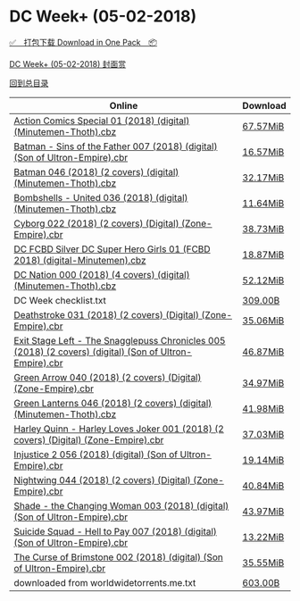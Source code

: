 # DC Week+ (05-02-2018)

[✅&emsp;打包下载 Download in One Pack&emsp;📦](https://pan.baidu.com/s/1qJhZqia9yPL31LHi9A0h1A)

[DC Week+ (05-02-2018) 封面赏](/https://github.com/alicewish/markdown/blob/master/cover/DC-Week-05-02-2018-Covers.md)



[回到总目录](https://github.com/alicewish/markdown/blob/master/Catalogs.md)



Online | Download
--- | ---
[Action Comics Special 01 (2018) (digital) (Minutemen-Thoth).cbz](https://github.com/alicewish/markdown/blob/master/comic/Action-Comics-Special-01-2018-digital-Minutemen-Thoth-cbz.md) | [67.57MiB](https://pan.baidu.com/s/1qJhZqia9yPL31LHi9A0h1A#list/path=%2FDC%20Week%202018%20Q2%2FDC%20Week%2B%20%2805-02-2018%29%2F%E3%82%B1%E3%82%AF%E3%82%BF%E3%82%B7%E3%82%BD%E3%82%AD%E3%82%AB%E3%82%AD%E3%82%A4%E3%82%BB%E3%82%BD%E3%82%AD%E3%82%AA%E3%82%A2%E3%82%A6%E3%82%AF%E3%82%AB%E3%82%B7%E3%82%AB%E3%82%B3%E3%82%B5%E3%82%AA%E3%82%B1%E3%82%AF%E3%82%B1%E3%82%A4%E3%82%A8%E3%82%A2%E3%82%B5%E3%82%B7%E3%82%A2%E3%82%B9&parentPath=%2FDC%20Week%202018%20Q2)
[Batman - Sins of the Father 007 (2018) (digital) (Son of Ultron-Empire).cbr](https://github.com/alicewish/markdown/blob/master/comic/Batman-Sins-of-Father-007-2018-digital-Son-of-Ultron-Empire-cbr.md) | [16.57MiB](https://pan.baidu.com/s/1qJhZqia9yPL31LHi9A0h1A#list/path=%2FDC%20Week%202018%20Q2%2FDC%20Week%2B%20%2805-02-2018%29%2F%E3%82%AA%E3%82%B7%E3%82%B3%E3%82%BD%E3%82%B7%E3%82%BB%E3%82%AF%E3%82%B5%E3%82%A6%E3%82%B5%E3%82%BD%E3%82%B9%E3%82%AB%E3%82%B3%E3%82%A2%E3%82%B1%E3%82%BF%E3%82%AA%E3%82%AA%E3%82%BB%E3%82%BF%E3%82%BB%E3%82%A8%E3%82%AB%E3%82%B3%E3%82%A4%E3%82%B9%E3%82%BF%E3%82%B9%E3%82%BD%E3%82%AA%E3%82%BB&parentPath=%2FDC%20Week%202018%20Q2)
[Batman 046 (2018) (2 covers) (digital) (Minutemen-Thoth).cbz](https://github.com/alicewish/markdown/blob/master/comic/Batman-046-2018-2-covers-digital-Minutemen-Thoth-cbz.md) | [32.17MiB](https://pan.baidu.com/s/1qJhZqia9yPL31LHi9A0h1A#list/path=%2FDC%20Week%202018%20Q2%2FDC%20Week%2B%20%2805-02-2018%29%2F%E3%82%B7%E3%82%B5%E3%82%A8%E3%82%AF%E3%82%B5%E3%82%B9%E3%82%AD%E3%82%B5%E3%82%BD%E3%82%A4%E3%82%B7%E3%82%BB%E3%82%B1%E3%82%B7%E3%82%B1%E3%82%BB%E3%82%A8%E3%82%AD%E3%82%AA%E3%82%AD%E3%82%AF%E3%82%B1%E3%82%BB%E3%82%B3%E3%82%B5%E3%82%B1%E3%82%B5%E3%82%AB%E3%82%AF%E3%82%A2%E3%82%B7%E3%82%BF&parentPath=%2FDC%20Week%202018%20Q2)
[Bombshells - United 036 (2018) (digital) (Minutemen-Thoth).cbz](https://github.com/alicewish/markdown/blob/master/comic/Bombshells-United-036-2018-digital-Minutemen-Thoth-cbz.md) | [11.64MiB](https://pan.baidu.com/s/1qJhZqia9yPL31LHi9A0h1A#list/path=%2FDC%20Week%202018%20Q2%2FDC%20Week%2B%20%2805-02-2018%29%2F%E3%82%AD%E3%82%BD%E3%82%AB%E3%82%A8%E3%82%AA%E3%82%BF%E3%82%AD%E3%82%B7%E3%82%BF%E3%82%AF%E3%82%A8%E3%82%AA%E3%82%A8%E3%82%B7%E3%82%B5%E3%82%AD%E3%82%BD%E3%82%A6%E3%82%AB%E3%82%B7%E3%82%B5%E3%82%BB%E3%82%AF%E3%82%BD%E3%82%BB%E3%82%B3%E3%82%AD%E3%82%AA%E3%82%BD%E3%82%AF%E3%82%AA%E3%82%B9&parentPath=%2FDC%20Week%202018%20Q2)
[Cyborg 022 (2018) (2 covers) (Digital) (Zone-Empire).cbr](https://github.com/alicewish/markdown/blob/master/comic/Cyborg-022-2018-2-covers-Digital-Zone-Empire-cbr.md) | [38.73MiB](https://pan.baidu.com/s/1qJhZqia9yPL31LHi9A0h1A#list/path=%2FDC%20Week%202018%20Q2%2FDC%20Week%2B%20%2805-02-2018%29%2F%E3%82%B3%E3%82%BB%E3%82%AA%E3%82%BB%E3%82%B1%E3%82%B9%E3%82%B5%E3%82%A2%E3%82%A6%E3%82%B5%E3%82%B1%E3%82%AD%E3%82%AD%E3%82%A8%E3%82%BD%E3%82%B3%E3%82%AB%E3%82%BF%E3%82%AD%E3%82%BD%E3%82%A6%E3%82%A2%E3%82%BB%E3%82%A2%E3%82%A6%E3%82%B5%E3%82%B9%E3%82%B1%E3%82%B7%E3%82%B3%E3%82%AF%E3%82%BB&parentPath=%2FDC%20Week%202018%20Q2)
[DC FCBD Silver DC Super Hero Girls 01 (FCBD 2018) (digital-Minutemen).cbz](https://github.com/alicewish/markdown/blob/master/comic/DC-FCBD-Silver-DC-Super-Hero-Girls-01-FCBD-2018-digital-Minutemen-cbz.md) | [18.87MiB](https://pan.baidu.com/s/1qJhZqia9yPL31LHi9A0h1A#list/path=%2FDC%20Week%202018%20Q2%2FDC%20Week%2B%20%2805-02-2018%29%2F%E3%82%BD%E3%82%AD%E3%82%B9%E3%82%AA%E3%82%A2%E3%82%B5%E3%82%B1%E3%82%BF%E3%82%A6%E3%82%BB%E3%82%BB%E3%82%A4%E3%82%A6%E3%82%A8%E3%82%AB%E3%82%B7%E3%82%AD%E3%82%AA%E3%82%AA%E3%82%A8%E3%82%A6%E3%82%AD%E3%82%B3%E3%82%AA%E3%82%B7%E3%82%AD%E3%82%BB%E3%82%B7%E3%82%B1%E3%82%BB%E3%82%A4%E3%82%BF&parentPath=%2FDC%20Week%202018%20Q2)
[DC Nation 000 (2018) (4 covers) (digital) (Minutemen-Thoth).cbz](https://github.com/alicewish/markdown/blob/master/comic/DC-Nation-000-2018-4-covers-digital-Minutemen-Thoth-cbz.md) | [52.12MiB](https://pan.baidu.com/s/1qJhZqia9yPL31LHi9A0h1A#list/path=%2FDC%20Week%202018%20Q2%2FDC%20Week%2B%20%2805-02-2018%29%2F%E3%82%B5%E3%82%B5%E3%82%AF%E3%82%BF%E3%82%A4%E3%82%AB%E3%82%A6%E3%82%B5%E3%82%BB%E3%82%A8%E3%82%A4%E3%82%A8%E3%82%B9%E3%82%AF%E3%82%BB%E3%82%A2%E3%82%A2%E3%82%A2%E3%82%AF%E3%82%BF%E3%82%A2%E3%82%A4%E3%82%A6%E3%82%AA%E3%82%AD%E3%82%BB%E3%82%A4%E3%82%AA%E3%82%AB%E3%82%AF%E3%82%A2%E3%82%AF&parentPath=%2FDC%20Week%202018%20Q2)
DC Week checklist.txt | [309.00B](https://pan.baidu.com/s/1qJhZqia9yPL31LHi9A0h1A#list/path=%2FDC%20Week%202018%20Q2%2FDC%20Week%2B%20%2805-02-2018%29%2F%E3%82%A8%E3%82%B3%E3%82%AD%E3%82%AD%E3%82%AD%E3%82%AF%E3%82%AD%E3%82%A8%E3%82%AD%E3%82%B1%E3%82%AD%E3%82%A6%E3%82%B9%E3%82%BF%E3%82%A4%E3%82%B7%E3%82%AA%E3%82%BD%E3%82%B7%E3%82%B5%E3%82%AB%E3%82%BF%E3%82%B9%E3%82%BD%E3%82%BB%E3%82%B9%E3%82%A2%E3%82%BB%E3%82%B7%E3%82%AA%E3%82%BB%E3%82%B3&parentPath=%2FDC%20Week%202018%20Q2)
[Deathstroke 031 (2018) (2 covers) (Digital) (Zone-Empire).cbr](https://github.com/alicewish/markdown/blob/master/comic/Deathstroke-031-2018-2-covers-Digital-Zone-Empire-cbr.md) | [35.06MiB](https://pan.baidu.com/s/1qJhZqia9yPL31LHi9A0h1A#list/path=%2FDC%20Week%202018%20Q2%2FDC%20Week%2B%20%2805-02-2018%29%2F%E3%82%BB%E3%82%BF%E3%82%AD%E3%82%BF%E3%82%B9%E3%82%B7%E3%82%BB%E3%82%A6%E3%82%BF%E3%82%A8%E3%82%B9%E3%82%AF%E3%82%AD%E3%82%B9%E3%82%B9%E3%82%AD%E3%82%AB%E3%82%B7%E3%82%A2%E3%82%AA%E3%82%B3%E3%82%BD%E3%82%A2%E3%82%AA%E3%82%B9%E3%82%AD%E3%82%BB%E3%82%BB%E3%82%B7%E3%82%A2%E3%82%A2%E3%82%AD&parentPath=%2FDC%20Week%202018%20Q2)
[Exit Stage Left - The Snagglepuss Chronicles 005 (2018) (2 covers) (digital) (Son of Ultron-Empire).cbr](https://github.com/alicewish/markdown/blob/master/comic/Exit-Stage-Left-Snagglepuss-Chronicles-005-2018-2-covers-digital-Son-of-Ultron-Empire-cbr.md) | [46.87MiB](https://pan.baidu.com/s/1qJhZqia9yPL31LHi9A0h1A#list/path=%2FDC%20Week%202018%20Q2%2FDC%20Week%2B%20%2805-02-2018%29%2F%E3%82%BF%E3%82%B3%E3%82%B1%E3%82%AB%E3%82%B7%E3%82%B1%E3%82%AA%E3%82%AA%E3%82%A6%E3%82%A4%E3%82%A4%E3%82%AF%E3%82%A6%E3%82%B3%E3%82%BF%E3%82%BD%E3%82%A2%E3%82%B9%E3%82%B9%E3%82%A2%E3%82%AD%E3%82%AD%E3%82%A2%E3%82%AA%E3%82%A6%E3%82%B3%E3%82%B7%E3%82%AF%E3%82%BB%E3%82%AD%E3%82%AB%E3%82%BF&parentPath=%2FDC%20Week%202018%20Q2)
[Green Arrow 040 (2018) (2 covers) (Digital) (Zone-Empire).cbr](https://github.com/alicewish/markdown/blob/master/comic/Green-Arrow-040-2018-2-covers-Digital-Zone-Empire-cbr.md) | [34.97MiB](https://pan.baidu.com/s/1qJhZqia9yPL31LHi9A0h1A#list/path=%2FDC%20Week%202018%20Q2%2FDC%20Week%2B%20%2805-02-2018%29%2F%E3%82%B7%E3%82%BD%E3%82%B9%E3%82%AF%E3%82%A6%E3%82%BD%E3%82%AD%E3%82%AA%E3%82%BB%E3%82%A6%E3%82%A4%E3%82%AD%E3%82%A6%E3%82%A4%E3%82%AB%E3%82%B9%E3%82%B3%E3%82%A2%E3%82%A8%E3%82%B3%E3%82%B9%E3%82%AB%E3%82%A8%E3%82%B9%E3%82%AA%E3%82%A4%E3%82%AF%E3%82%B1%E3%82%A4%E3%82%A2%E3%82%B7%E3%82%AF&parentPath=%2FDC%20Week%202018%20Q2)
[Green Lanterns 046 (2018) (2 covers) (digital) (Minutemen-Thoth).cbz](https://github.com/alicewish/markdown/blob/master/comic/Green-Lanterns-046-2018-2-covers-digital-Minutemen-Thoth-cbz.md) | [41.98MiB](https://pan.baidu.com/s/1qJhZqia9yPL31LHi9A0h1A#list/path=%2FDC%20Week%202018%20Q2%2FDC%20Week%2B%20%2805-02-2018%29%2F%E3%82%AF%E3%82%B5%E3%82%B7%E3%82%B3%E3%82%AA%E3%82%A6%E3%82%B7%E3%82%AB%E3%82%BF%E3%82%A4%E3%82%A4%E3%82%B3%E3%82%A2%E3%82%B1%E3%82%BB%E3%82%A6%E3%82%A8%E3%82%B3%E3%82%BD%E3%82%A4%E3%82%BB%E3%82%BF%E3%82%B9%E3%82%A6%E3%82%AA%E3%82%A6%E3%82%AB%E3%82%B7%E3%82%BF%E3%82%AA%E3%82%AF%E3%82%B1&parentPath=%2FDC%20Week%202018%20Q2)
[Harley Quinn - Harley Loves Joker 001 (2018) (2 covers) (Digital) (Zone-Empire).cbr](https://github.com/alicewish/markdown/blob/master/comic/Harley-Quinn-Harley-Loves-Joker-001-2018-2-covers-Digital-Zone-Empire-cbr.md) | [37.03MiB](https://pan.baidu.com/s/1qJhZqia9yPL31LHi9A0h1A#list/path=%2FDC%20Week%202018%20Q2%2FDC%20Week%2B%20%2805-02-2018%29%2F%E3%82%B9%E3%82%AB%E3%82%AD%E3%82%BF%E3%82%BB%E3%82%A2%E3%82%AA%E3%82%BF%E3%82%AF%E3%82%B9%E3%82%B5%E3%82%A8%E3%82%BD%E3%82%BF%E3%82%B5%E3%82%B9%E3%82%BB%E3%82%A4%E3%82%B3%E3%82%BF%E3%82%A2%E3%82%A6%E3%82%B1%E3%82%B3%E3%82%BF%E3%82%AB%E3%82%B5%E3%82%A6%E3%82%A6%E3%82%BD%E3%82%A8%E3%82%B7&parentPath=%2FDC%20Week%202018%20Q2)
[Injustice 2 056 (2018) (digital) (Son of Ultron-Empire).cbr](https://github.com/alicewish/markdown/blob/master/comic/Injustice-2-056-2018-digital-Son-of-Ultron-Empire-cbr.md) | [19.14MiB](https://pan.baidu.com/s/1qJhZqia9yPL31LHi9A0h1A#list/path=%2FDC%20Week%202018%20Q2%2FDC%20Week%2B%20%2805-02-2018%29%2F%E3%82%B3%E3%82%AB%E3%82%A6%E3%82%A4%E3%82%BD%E3%82%A6%E3%82%AF%E3%82%A6%E3%82%BB%E3%82%A6%E3%82%BB%E3%82%A6%E3%82%AB%E3%82%A2%E3%82%AB%E3%82%BB%E3%82%A6%E3%82%A4%E3%82%AD%E3%82%AA%E3%82%B5%E3%82%B9%E3%82%B9%E3%82%BF%E3%82%A8%E3%82%A4%E3%82%AA%E3%82%AB%E3%82%B7%E3%82%B3%E3%82%A6%E3%82%B9&parentPath=%2FDC%20Week%202018%20Q2)
[Nightwing 044 (2018) (2 covers) (Digital) (Zone-Empire).cbr](https://github.com/alicewish/markdown/blob/master/comic/Nightwing-044-2018-2-covers-Digital-Zone-Empire-cbr.md) | [40.84MiB](https://pan.baidu.com/s/1qJhZqia9yPL31LHi9A0h1A#list/path=%2FDC%20Week%202018%20Q2%2FDC%20Week%2B%20%2805-02-2018%29%2F%E3%82%A4%E3%82%A8%E3%82%B1%E3%82%BF%E3%82%BB%E3%82%B1%E3%82%AA%E3%82%AA%E3%82%AA%E3%82%A6%E3%82%BF%E3%82%BB%E3%82%B1%E3%82%AB%E3%82%A2%E3%82%BD%E3%82%B9%E3%82%B7%E3%82%A6%E3%82%BB%E3%82%AA%E3%82%BD%E3%82%AA%E3%82%B7%E3%82%B3%E3%82%BB%E3%82%B1%E3%82%AD%E3%82%BB%E3%82%B1%E3%82%B9%E3%82%B9&parentPath=%2FDC%20Week%202018%20Q2)
[Shade - the Changing Woman 003 (2018) (digital) (Son of Ultron-Empire).cbr](https://github.com/alicewish/markdown/blob/master/comic/Shade-Changing-Woman-003-2018-digital-Son-of-Ultron-Empire-cbr.md) | [43.97MiB](https://pan.baidu.com/s/1qJhZqia9yPL31LHi9A0h1A#list/path=%2FDC%20Week%202018%20Q2%2FDC%20Week%2B%20%2805-02-2018%29%2F%E3%82%A6%E3%82%BD%E3%82%AB%E3%82%BD%E3%82%B3%E3%82%AB%E3%82%AF%E3%82%A2%E3%82%B1%E3%82%A4%E3%82%BD%E3%82%BB%E3%82%B7%E3%82%A4%E3%82%A6%E3%82%A6%E3%82%B5%E3%82%A6%E3%82%BD%E3%82%A8%E3%82%A2%E3%82%BB%E3%82%A2%E3%82%A4%E3%82%B3%E3%82%AD%E3%82%BB%E3%82%AB%E3%82%AF%E3%82%AD%E3%82%BD%E3%82%B7&parentPath=%2FDC%20Week%202018%20Q2)
[Suicide Squad - Hell to Pay 007 (2018) (digital) (Son of Ultron-Empire).cbr](https://github.com/alicewish/markdown/blob/master/comic/Suicide-Squad-Hell-to-Pay-007-2018-digital-Son-of-Ultron-Empire-cbr.md) | [13.22MiB](https://pan.baidu.com/s/1qJhZqia9yPL31LHi9A0h1A#list/path=%2FDC%20Week%202018%20Q2%2FDC%20Week%2B%20%2805-02-2018%29%2F%E3%82%AF%E3%82%BF%E3%82%AF%E3%82%B9%E3%82%B1%E3%82%BD%E3%82%B7%E3%82%AD%E3%82%AA%E3%82%B1%E3%82%B3%E3%82%A2%E3%82%AD%E3%82%B9%E3%82%AB%E3%82%AD%E3%82%AF%E3%82%A6%E3%82%BB%E3%82%A2%E3%82%B1%E3%82%A4%E3%82%BD%E3%82%AA%E3%82%BB%E3%82%B1%E3%82%AA%E3%82%A4%E3%82%B9%E3%82%A6%E3%82%A2%E3%82%B5&parentPath=%2FDC%20Week%202018%20Q2)
[The Curse of Brimstone 002 (2018) (digital) (Son of Ultron-Empire).cbr](https://github.com/alicewish/markdown/blob/master/comic/Curse-of-Brimstone-002-2018-digital-Son-of-Ultron-Empire-cbr.md) | [35.55MiB](https://pan.baidu.com/s/1qJhZqia9yPL31LHi9A0h1A#list/path=%2FDC%20Week%202018%20Q2%2FDC%20Week%2B%20%2805-02-2018%29%2F%E3%82%AF%E3%82%B5%E3%82%BB%E3%82%A2%E3%82%A8%E3%82%A4%E3%82%A6%E3%82%B3%E3%82%BD%E3%82%B5%E3%82%BD%E3%82%B1%E3%82%A8%E3%82%A4%E3%82%B1%E3%82%AF%E3%82%B1%E3%82%B9%E3%82%B5%E3%82%BD%E3%82%A6%E3%82%B1%E3%82%A4%E3%82%A6%E3%82%BF%E3%82%A6%E3%82%BD%E3%82%BF%E3%82%A2%E3%82%BB%E3%82%BF%E3%82%A2&parentPath=%2FDC%20Week%202018%20Q2)
downloaded from worldwidetorrents.me.txt | [603.00B](https://pan.baidu.com/s/1qJhZqia9yPL31LHi9A0h1A#list/path=%2FDC%20Week%202018%20Q2%2FDC%20Week%2B%20%2805-02-2018%29%2F%E3%82%B3%E3%82%BB%E3%82%A6%E3%82%AD%E3%82%B5%E3%82%A8%E3%82%AF%E3%82%A2%E3%82%AF%E3%82%B9%E3%82%A4%E3%82%A6%E3%82%A4%E3%82%B1%E3%82%B3%E3%82%B5%E3%82%A6%E3%82%B1%E3%82%AA%E3%82%A6%E3%82%AF%E3%82%A8%E3%82%BB%E3%82%BD%E3%82%A8%E3%82%B1%E3%82%BD%E3%82%AD%E3%82%B5%E3%82%A8%E3%82%AF%E3%82%A8&parentPath=%2FDC%20Week%202018%20Q2)